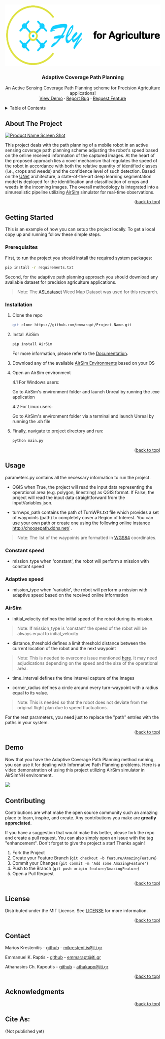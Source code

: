 <div id="top"></div>

<!-- PROJECT LOGO -->
<br />

<div align="center">
  <a href="https://github.com/emmarapt/Adaptive_Coverage_Path_Planning/blob/main/images/Logo.png">
    <img src="images/Logo.png" alt="" width="550" height="200">
  </a>

  <h3 align="center">Adaptive Coverage Path Planning</h3>
  <p align="center">
    An Active Sensing Coverage Path Planning scheme for Precision Agriculture applications!
    <!-- <br />
    <a href="https://github.com/emmarapt/Adaptive_Coverage_Path_Planning"><strong>Explore the docs »</strong></a>
    <br /> -->
    <br />
    <a href="https://github.com/emmarapt/Adaptive_Coverage_Path_Planning/blob/main/gif/ezgif.com-gif-maker.gif">View Demo</a>
    ·
    <a href="https://github.com/emmarapt/Adaptive_Coverage_Path_Planning/issues">Report Bug</a>
    ·
    <a href="https://github.com/emmarapt/Adaptive_Coverage_Path_Planning/issues">Request Feature</a>
  </p>
</div>


<!-- ############################################### -->
<!-- TABLE OF CONTENTS -->
<details>
  <summary>Table of Contents</summary>
  <ol>
    <li>
      <a href="#about-the-project">About The Project</a>
    </li>
    <li>
      <a href="#getting-started">Getting Started</a>
      <ul>
        <li><a href="#prerequisites">Prerequisites</a></li>
        <li><a href="#installation">Installation</a></li>
      </ul>
    </li>
    <li><a href="#usage">Usage</a></li>
    <li><a href="#demo">Demo</a></li>
    <li><a href="#contributing">Contributing</a></li>
    <li><a href="#license">License</a></li>
    <li><a href="#contact">Contact</a></li>
    <li><a href="#acknowledgments">Acknowledgments</a></li>
    <li><a href="#cite-as">References</a></li>
  </ol>
</details>


<!-- ############################################### -->
<!-- ABOUT THE PROJECT -->
## About The Project

[![Product Name Screen Shot][product-screenshot]](https://github.com/emmarapt/Adaptive_Coverage_Path_Planning/blob/main/images/Logo.png)

This project deals with the path planning of a mobile robot in an active sensing coverage path planning scheme adjusting the robot's speed based on the online received information of the captured images. 
At the heart of the proposed approach lies a novel mechanism that regulates the speed of the robot in accordance with both the relative quantity of identified classes (i.e., crops and weeds) and the confidence level of such detection. 
Based on the [UNet]() architecture, a state-of-the-art deep learning segmentation model is deployed for the identification and classification of crops and weeds in the incoming images.
The overall methodology is integrated into a simurealistic pipeline utilizing [AirSim](https://github.com/microsoft/AirSim) simulator for real-time observations.


<p align="right">(<a href="#top">back to top</a>)</p>

<!-- ############################################### -->
<!-- GETTING STARTED -->
## Getting Started

This is an example of how you can setup the project locally.
To get a local copy up and running follow these simple steps.

### Prerequisites

First, to run the project you should install the required system packages:
   ```sh
   pip install -r requirements.txt
   ```

Second, for the adaptive path planning approach you should download any available dataset for precision agriculture applications. 

> Note: The [ASLdataset](https://projects.asl.ethz.ch/datasets/doku.php?id=weedmap:remotesensing2018weedmap) Weed Map Dataset was used for this research.
 

### Installation

1. Clone the repo 
   ```sh
   git clone https://github.com/emmarapt/Project-Name.git
   ```
2. Install AirSim
   ```sh
   pip install AirSim
   ```
   For more information, please refer to the [Documentation](https://microsoft.github.io/AirSim/).
   
3. Download any of the available [AirSim Environments](https://github.com/microsoft/AirSim/releases) based on your OS
  
  
4. Open an AirSim environment
   
   4.1 For Windows users:
   
   Go to AirSim's environment folder and launch Unreal by running the .exe application 
   
   4.2 For Linux users:
   
   Go to AirSim's environment folder via a terminal and launch Unreal by running the .sh file 

5. Finally, navigate to project directory and run:
    ```sh
   python main.py
   ```

<p align="right">(<a href="#top">back to top</a>)</p>


<!-- ############################################### -->
<!-- USAGE EXAMPLES -->
## Usage

parameters.py contains all the necessary information to run the project.

- QGIS when True, the project will read the input data representing the operational area (e.g. polygon, linestring) as QGIS format. If False, the project will read the input data straightforward from the inputVariables.json.

- turnwps_path contains the path of TurnWPs.txt file which provides a set of waypoints (path) to completely cover a Region of Interest. You can use your own path or create one using the following online instance http://choosepath.ddns.net/ . 

> Note: The list of the waypoints are formatted in [WGS84](https://gisgeography.com/wgs84-world-geodetic-system/) coordinates.

### Constant speed
- mission_type when 'constant', the robot will perform a mission with constant speed

### Adaptive speed
- mission_type when 'variable', the robot will perform a mission with adaptive speed based on the received online information

### AirSim
- initial_velocity defines the initial speed of the robot during its mission. 

> Note: If mission_type is 'constant' the speed of the robot will be always equal to initial_velocity

- distance_threshold defines a limit threshold distance  between the current location of the robot and the next waypoint

> Note: This is needed to overcome issue mentioned [here](https://github.com/microsoft/AirSim/issues/1643). It may need adjudications depending on the speed and the size of the operational area.

-  time_interval defines the time interval capture of the images

- corner_radius defines a circle around every turn-waypoint with a radius equal to its value.

> Note: This is needed so that the robot does not deviate from the original flight plan due to speed fluctuations.


For the rest parameters, you need just to replace the "path" entries with the paths in your system.


<p align="right">(<a href="#top">back to top</a>)</p>

<!-- ############################################### -->
<!-- Demo-->
## Demo
Now that you have the Adaptive Coverage Path Planning method running, you can use it for dealing with Informative Path Planning problems. 
Here is a video demonstration of using this project utilizing AirSim simulator in AirSimNH environment.

![](https://github.com/emmarapt/Adaptive_Coverage_Path_Planning/blob/main/gif/demo.gif)


<!-- ############################################### -->
<!-- CONTRIBUTING -->
## Contributing

Contributions are what make the open source community such an amazing place to learn, inspire, and create. Any contributions you make are **greatly appreciated**.

If you have a suggestion that would make this better, please fork the repo and create a pull request. You can also simply open an issue with the tag "enhancement".
Don't forget to give the project a star! Thanks again!

1. Fork the Project
2. Create your Feature Branch (`git checkout -b feature/AmazingFeature`)
3. Commit your Changes (`git commit -m 'Add some AmazingFeature'`)
4. Push to the Branch (`git push origin feature/AmazingFeature`)
5. Open a Pull Request

<p align="right">(<a href="#top">back to top</a>)</p>


<!-- ############################################### -->
<!-- LICENSE -->
## License

Distributed under the MIT License. See [LICENSE](https://github.com/emmarapt/Adaptive_Coverage_Path_Planning/blob/main/LICENSE) for more information.

<p align="right">(<a href="#top">back to top</a>)</p>


<!-- ############################################### -->
<!-- CONTACT -->
## Contact

Marios Krestenitis - [github](https://github.com/wave-transmitter) - mikrestenitis@iti.gr

Emmanuel K. Raptis - [github](https://github.com/emmarapt) - emmarapt@iti.gr

Athanasios Ch. Kapoutis - [github](https://github.com/athakapo) - athakapo@iti.gr

<p align="right">(<a href="#top">back to top</a>)</p>


<!-- ############################################### -->
<!-- ACKNOWLEDGMENTS -->
## Acknowledgments

<p align="right">(<a href="#top">back to top</a>)</p>


<!-- ############################################### -->
<!-- REFERENCES -->
## Cite As:

(Not published yet)

<!-- MARKDOWN LINKS & IMAGES -->
[product-screenshot]: https://github.com/emmarapt/Adaptive_Coverage_Path_Planning/blob/main/images/adaptive_flow_chart.png

